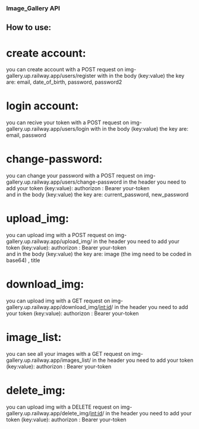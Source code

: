 ### Image_Gallery API
## How to use:
# create account:
  you can create account with a POST request on img-gallery.up.railway.app/users/register 
  with in the body (key:value) the key are:  email, date_of_birth, password, password2 

# login account:
  you can recive your token with a POST request on img-gallery.up.railway.app/users/login
  with in the body (key:value) the key are:  email, password

# change-password: 
  you can change your password with a POST request on img-gallery.up.railway.app/users/change-password
  in the header you need to add your token (key:value): authorizon : Bearer    your-token  
  and in the body (key:value) the key are: current_password, new_password 

# upload_img: 
   you can upload img with a POST request on img-gallery.up.railway.app/upload_img/
   in the header you need to add your token (key:value): authorizon : Bearer    your-token  
   and in the body (key:value) the key are: image (the img need to be coded in base64) , title

# download_img: 
   you can upload img with a GET request on img-gallery.up.railway.app/download_img/<int:id>/
   in the header you need to add your token (key:value): authorizon : Bearer    your-token  
  
# image_list: 
  you can see all your images with a GET request on img-gallery.up.railway.app/images_list/
  in the header you need to add your token (key:value): authorizon : Bearer    your-token

# delete_img:
   you can upload img with a DELETE request on img-gallery.up.railway.app/delete_img/<int:id>/
   in the header you need to add your token (key:value): authorizon : Bearer    your-token
   
